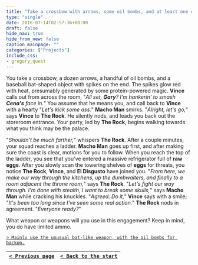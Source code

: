 ```yaml
---
title: "Take a crossbow with arrows, some oil bombs, and at least one of the most unusual and exotic looking weapons in the room."
type: "single"
date: 2016-07-14T02:57:36+00:00
draft: false
hide_nav: true
hide_from_new: false
caption_mainpage: ""
categories: ["Projects"]
include_css:
- gregory_quest
---
```


You take a crossbow, a dozen arrows, a handful of oil bombs, and a baseball bat-shaped object with spikes on the end. The spikes glow red with heat, presumably generated by some protein-powered magic. **Vince** calls out from across the room, "*All set, **Gary**? I'm hankerin' to smash **Cena's** face in.*" You assume that he means you, and call back to **Vince** with a hearty "*Let's kick some ass.*" **Macho Man** smirks. "*Alright, let's go,*" says **Vince** to **The Rock**. He silently nods, and leads you back out the storeroom entrance. Your party, led by **The Rock**, begins walking towards what you think may be the palace.

"*Shouldn't be much farther,*" whispers **The Rock**. After a couple minutes, your squad reaches a ladder. **Macho Man** goes up first, and after making sure the coast is clear, motions for you to follow. When you reach the top of the ladder, you see that you've entered a massive refrigerator full of **raw eggs**. After you slowly scan the towering shelves of **eggs** for threats, you notice **The Rock**, **Vince**, and **El Disgusto** have joined you. "*From here, we make our way through the kitchens, up the dumbwaiters, and finally to a room adjacent the throne room,*" says **The Rock**. "*Let's fight our way through. I'm done with stealth, I want to break some skulls,*" says **Macho Man** while cracking his knuckles. "*Agreed. Do it,*" **Vince** says with a smile; "*It's been too long since I've seen some real action.*" **The Rock** nods in agreement. "*Everyone ready?*"

What weapon or weapons will you use in this engagement? Keep in mind, you do have limited ammo.

[``> Mainly use the unusual bat-like weapon, with the oil bombs for backup.``](../32)

|[``< Previous page``](../30)|[``< Back to the start``](../)|
|---|---|